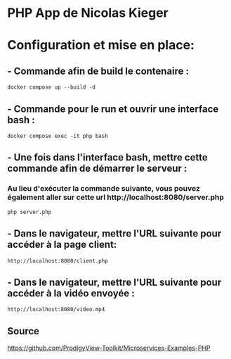# PHP App de Nicolas Kieger
# Configuration et mise en place:
## - Commande afin de build le contenaire :
    docker compose up --build -d
## - Commande pour le run et ouvrir une interface bash :
    docker compose exec -it php bash
## - Une fois dans l'interface bash, mettre cette commande afin de démarrer le serveur :
### Au lieu d'exécuter la commande suivante, vous pouvez également aller sur cette url http://localhost:8080/server.php
    php server.php
## - Dans le navigateur, mettre l'URL suivante pour accéder à la page client: 
    http://localhost:8080/client.php
## - Dans le navigateur, mettre l'URL suivante pour accéder à la vidéo envoyée : 
    http://localhost:8080/video.mp4

## Source
<https://github.com/ProdigyView-Toolkit/Microservices-Examples-PHP>